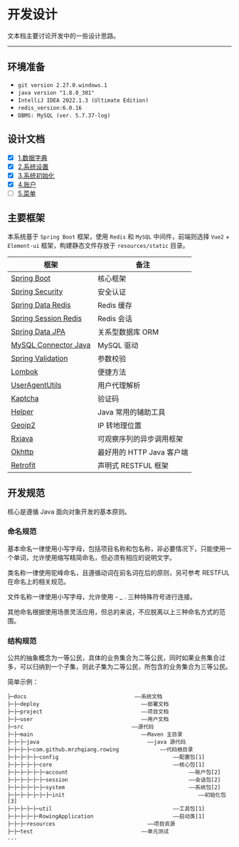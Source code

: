 开发设计
======

文本档主要讨论开发中的一些设计思路。

---

## 环境准备

- `git version 2.27.0.windows.1`
- `java version "1.8.0_301"`
- `IntelliJ IDEA 2022.1.3 (Ultimate Edition)`
- `redis_version:6.0.16`
- `DBMS: MySQL (ver. 5.7.37-log)`

## 设计文档

- [x] [1.数据字典](1.data-dict.md)
- [x] [2.系统设置](2.sys-setting.md)
- [x] [3.系统初始化](3.sys-init.md)
- [x] [4.账户](4.account.md)
- [ ] [5.菜单](5.menu.md)

## 主要框架

本系统基于 `Spring Boot` 框架，使用 `Redis` 和 `MySQL` 中间件，前端则选择 `Vue2` + `Element-ui` 框架，构建静态文件存放于 `resources/static` 目录。

| 框架                                                                           | 备注                 |
|------------------------------------------------------------------------------|--------------------|
| [Spring Boot](https://spring.io/projects/spring-boot)                        | 核心框架               |
| [Spring Security](https://spring.io/projects/spring-security)                | 安全认证               |
| [Spring Data Redis](https://spring.io/projects/spring-data-redis)            | Redis 缓存           |
| [Spring Session Redis](https://spring.io/projects/spring-session-data-redis) | Redis 会话           |
| [Spring Data JPA](https://spring.io/projects/spring-data-jpa)                | 关系型数据库 ORM         |
| [MySQL Connector Java](https://dev.mysql.com/doc/connector-j/8.0/en/)        | MySQL 驱动           |
| [Spring Validation](https://beanvalidation.org/)                             | 参数校验               |
| [Lombok](https://projectlombok.org/)                                         | 便捷方法               |
| [UserAgentUtils](https://www.bitwalker.eu/software/user-agent-utils)         | 用户代理解析             |
| [Kaptcha](https://github.com/mrzhqiang/kaptcha-spring-boot-starter)          | 验证码                |
| [Helper](https://github.com/mrzhqiang/helper)                                | Java 常用的辅助工具       |
| [Geoip2](https://dev.maxmind.com/geoip?lang=en)                              | IP 转地理位置           |
| [Rxjava](https://github.com/ReactiveX/RxJava)                                | 可观察序列的异步调用框架       |
| [Okhttp](https://github.com/square/okhttp)                                   | 最好用的 HTTP Java 客户端 |
| [Retrofit](https://github.com/square/retrofit)                               | 声明式 RESTFUL 框架     |

## 开发规范

核心是遵循 Java 面向对象开发的基本原则。

### 命名规范

基本命名一律使用小写字母，包括项目名称和包名称，非必要情况下，只能使用一个单词，允许使用缩写精简命名，但必须有相应的说明文字。

类名称一律使用驼峰命名，且遵循动词在前名词在后的原则，另可参考 RESTFUL 在命名上的相关规范。

文件名称一律使用小写字母，允许使用 - _ . 三种特殊符号进行连接。

其他命名根据使用场景灵活应用，但总的来说，不应脱离以上三种命名方式的范围。

### 结构规范

公共的抽象概念为一等公民，具体的业务集合为二等公民，同时如果业务集合过多，可以归纳到一个子集，则此子集为二等公民，所包含的业务集合为三等公民。

简单示例：

```
├─docs                                  ——系统文档
├─├─deploy                                ——部署文档
├─├─project                               ——项目文档
├─├─user                                  ——用户文档
├─src                                  ——源代码
├─├─main                                  ——Maven 主目录
├─├─├─java                                  ——java 源代码
├─├─├─├─com.github.mrzhqiang.rowing             ——代码根目录
├─├─├─├─├─config                                    ——配置包[1]
├─├─├─├─├─core                                      ——核心包[1]
├─├─├─├─├─├─account                                      ——账户包[2]
├─├─├─├─├─├─session                                      ——会话包[2]
├─├─├─├─├─├─system                                       ——系统包[2]
├─├─├─├─├─├─├─init                                          ——初始化包[3]
├─├─├─├─├─util                                      ——工具包[1]
├─├─├─├─├─RowingApplication                         ——启动类[1]
├─├─├─resources                             ——项目资源
├─├─test                                  ——单元测试
...
```